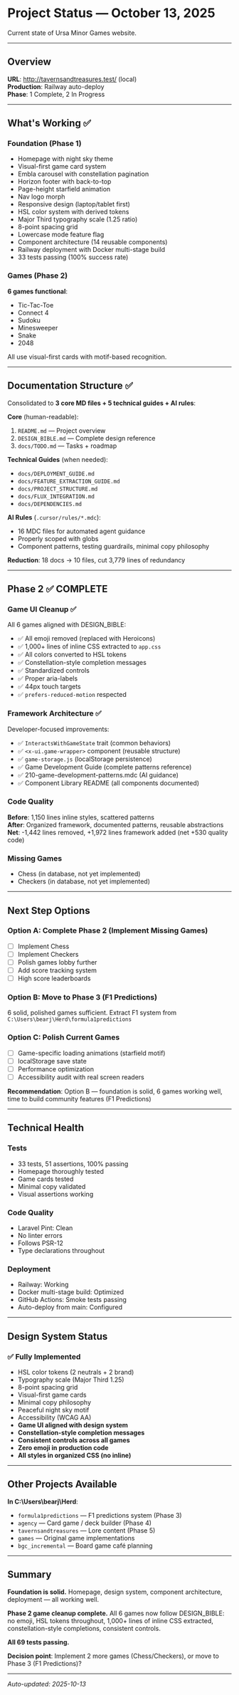 # Project Status — October 13, 2025

Current state of Ursa Minor Games website.

---

## Overview

**URL**: http://tavernsandtreasures.test/ (local)  
**Production**: Railway auto-deploy  
**Phase**: 1 Complete, 2 In Progress

---

## What's Working ✅

### Foundation (Phase 1)
- Homepage with night sky theme
- Visual-first game card system
- Embla carousel with constellation pagination
- Horizon footer with back-to-top
- Page-height starfield animation
- Nav logo morph
- Responsive design (laptop/tablet first)
- HSL color system with derived tokens
- Major Third typography scale (1.25 ratio)
- 8-point spacing grid
- Lowercase mode feature flag
- Component architecture (14 reusable components)
- Railway deployment with Docker multi-stage build
- 33 tests passing (100% success rate)

### Games (Phase 2)
**6 games functional**:
- Tic-Tac-Toe
- Connect 4
- Sudoku
- Minesweeper
- Snake
- 2048

All use visual-first cards with motif-based recognition.

---

## Documentation Structure ✅

Consolidated to **3 core MD files + 5 technical guides + AI rules**:

**Core** (human-readable):
1. `README.md` — Project overview
2. `DESIGN_BIBLE.md` — Complete design reference
3. `docs/TODO.md` — Tasks + roadmap

**Technical Guides** (when needed):
- `docs/DEPLOYMENT_GUIDE.md`
- `docs/FEATURE_EXTRACTION_GUIDE.md`
- `docs/PROJECT_STRUCTURE.md`
- `docs/FLUX_INTEGRATION.md`
- `docs/DEPENDENCIES.md`

**AI Rules** (`.cursor/rules/*.mdc`):
- 16 MDC files for automated agent guidance
- Properly scoped with globs
- Component patterns, testing guardrails, minimal copy philosophy

**Reduction**: 18 docs → 10 files, cut 3,779 lines of redundancy

---

## Phase 2 ✅ COMPLETE

### Game UI Cleanup ✅
All 6 games aligned with DESIGN_BIBLE:
- ✅ All emoji removed (replaced with Heroicons)
- ✅ 1,000+ lines of inline CSS extracted to `app.css`
- ✅ All colors converted to HSL tokens
- ✅ Constellation-style completion messages
- ✅ Standardized controls
- ✅ Proper aria-labels
- ✅ 44px touch targets
- ✅ `prefers-reduced-motion` respected

### Framework Architecture ✅
Developer-focused improvements:
- ✅ `InteractsWithGameState` trait (common behaviors)
- ✅ `<x-ui.game-wrapper>` component (reusable structure)
- ✅ `game-storage.js` (localStorage persistence)
- ✅ Game Development Guide (complete patterns reference)
- ✅ 210-game-development-patterns.mdc (AI guidance)
- ✅ Component Library README (all components documented)

### Code Quality
**Before**: 1,150 lines inline styles, scattered patterns  
**After**: Organized framework, documented patterns, reusable abstractions  
**Net**: -1,442 lines removed, +1,972 lines framework added (net +530 quality code)

### Missing Games
- Chess (in database, not yet implemented)
- Checkers (in database, not yet implemented)

---

## Next Step Options

### Option A: Complete Phase 2 (Implement Missing Games)
- [ ] Implement Chess
- [ ] Implement Checkers
- [ ] Polish games lobby further
- [ ] Add score tracking system
- [ ] High score leaderboards

### Option B: Move to Phase 3 (F1 Predictions)
6 solid, polished games sufficient. Extract F1 system from `C:\Users\bearj\Herd\formula1predictions`

### Option C: Polish Current Games
- [ ] Game-specific loading animations (starfield motif)
- [ ] localStorage save state
- [ ] Performance optimization
- [ ] Accessibility audit with real screen readers

**Recommendation**: Option B — foundation is solid, 6 games working well, time to build community features (F1 Predictions)

---

## Technical Health

### Tests
- 33 tests, 51 assertions, 100% passing
- Homepage thoroughly tested
- Game cards tested
- Minimal copy validated
- Visual assertions working

### Code Quality
- Laravel Pint: Clean
- No linter errors
- Follows PSR-12
- Type declarations throughout

### Deployment
- Railway: Working
- Docker multi-stage build: Optimized
- GitHub Actions: Smoke tests passing
- Auto-deploy from main: Configured

---

## Design System Status

### ✅ Fully Implemented
- HSL color tokens (2 neutrals + 2 brand)
- Typography scale (Major Third 1.25)
- 8-point spacing grid
- Visual-first game cards
- Minimal copy philosophy
- Peaceful night sky motif
- Accessibility (WCAG AA)
- **Game UI aligned with design system**
- **Constellation-style completion messages**
- **Consistent controls across all games**
- **Zero emoji in production code**
- **All styles in organized CSS (no inline)**

---

## Other Projects Available

**In C:\Users\bearj\Herd**:
- `formula1predictions` — F1 predictions system (Phase 3)
- `agency` — Card game / deck builder (Phase 4)
- `tavernsandtreasures` — Lore content (Phase 5)
- `games` — Original game implementations
- `bgc_incremental` — Board game café planning

---

## Summary

**Foundation is solid.** Homepage, design system, component architecture, deployment — all working well.

**Phase 2 game cleanup complete.** All 6 games now follow DESIGN_BIBLE: no emoji, HSL tokens throughout, 1,000+ lines of inline CSS extracted, constellation-style completions, consistent controls.

**All 69 tests passing.**

**Decision point**: Implement 2 more games (Chess/Checkers), or move to Phase 3 (F1 Predictions)?

---

*Auto-updated: 2025-10-13*


